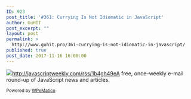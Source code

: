 ```yaml
---
ID: 923
post_title: '#361: Currying Is Not Idiomatic in JavaScript'
author: GuHIT
post_excerpt: ""
layout: post
permalink: >
  http://www.guhit.pro/361-currying-is-not-idiomatic-in-javascript/
published: true
post_date: 2017-11-16 16:00:00
---
```

<img class="wpe_imgrss" src="https://copm.s3.amazonaws.com/d9f488bf.png">http://javascriptweekly.com/rss/1b4gh49eA free, once&ndash;weekly e-mail round-up of JavaScript news and articles.<p class="wpematico_credit"><small>Powered by <a href="http://www.wpematico.com" target="_blank">WPeMatico</a></small></p>